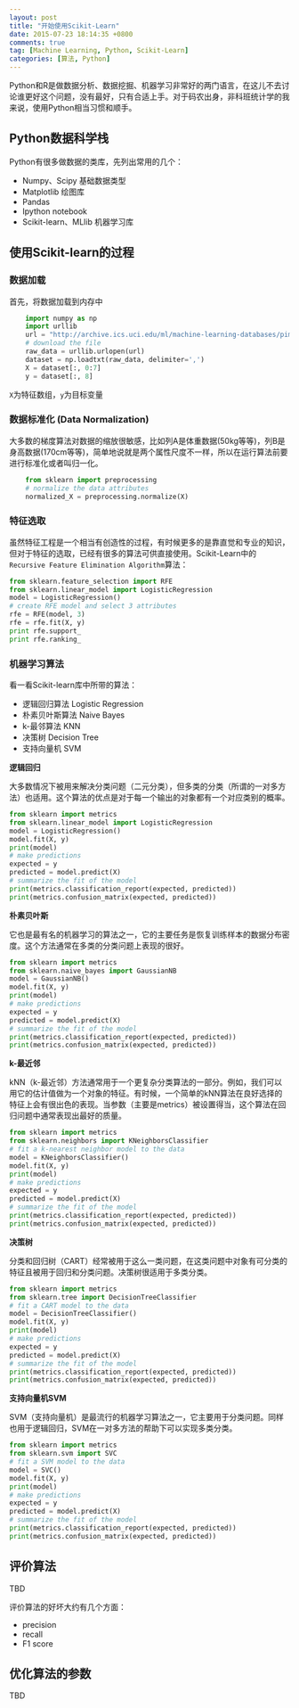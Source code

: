 ```yaml
---
layout: post
title: "开始使用Scikit-Learn"
date: 2015-07-23 18:14:35 +0800
comments: true
tag: [Machine Learning, Python, Scikit-Learn]
categories: [算法, Python]
---
```



Python和R是做数据分析、数据挖掘、机器学习非常好的两门语言，在这儿不去讨论谁更好这个问题，没有最好，只有合适上手。对于码农出身，非科班统计学的我来说，使用Python相当习惯和顺手。

## Python数据科学栈

Python有很多做数据的类库，先列出常用的几个：

- Numpy、Scipy 基础数据类型
- Matplotlib 绘图库
- Pandas
- Ipython notebook
- Scikit-learn、MLlib 机器学习库



<!--more-->



## 使用Scikit-learn的过程

### 数据加载

首先，将数据加载到内存中

```python
	import numpy as np
	import urllib
	url = "http://archive.ics.uci.edu/ml/machine-learning-databases/pima-indians-diabetes/pima-indians-diabetes.data"
	# download the file
	raw_data = urllib.urlopen(url)
	dataset = np.loadtxt(raw_data, delimiter=',')
	X = dataset[:, 0:7]
	y = dataset[:, 8]
```

`X`为特征数组，`y`为目标变量

### 数据标准化 (Data Normalization)

大多数的梯度算法对数据的缩放很敏感，比如列A是体重数据(50kg等等)，列B是身高数据(170cm等等)，简单地说就是两个属性尺度不一样，所以在运行算法前要进行标准化或者叫归一化。

```python
	from sklearn import preprocessing
	# normalize the data attributes
	normalized_X = preprocessing.normalize(X)
```

### 特征选取

虽然特征工程是一个相当有创造性的过程，有时候更多的是靠直觉和专业的知识，但对于特征的选取，已经有很多的算法可供直接使用。Scikit-Learn中的`Recursive Feature Elimination Algorithm`算法：

```python
from sklearn.feature_selection import RFE
from sklearn.linear_model import LogisticRegression
model = LogisticRegression()
# create RFE model and select 3 attributes
rfe = RFE(model, 3)
rfe = rfe.fit(X, y)
print rfe.support_
print rfe.ranking_
```

### 机器学习算法

看一看Scikit-learn库中所带的算法：

- 逻辑回归算法 Logistic Regression
- 朴素贝叶斯算法 Naive Bayes
- k-最邻算法 KNN
- 决策树 Decision Tree
- 支持向量机 SVM

**逻辑回归**

大多数情况下被用来解决分类问题（二元分类），但多类的分类（所谓的一对多方法）也适用。这个算法的优点是对于每一个输出的对象都有一个对应类别的概率。

```python
from sklearn import metrics
from sklearn.linear_model import LogisticRegression
model = LogisticRegression()
model.fit(X, y)
print(model)
# make predictions
expected = y
predicted = model.predict(X)
# summarize the fit of the model
print(metrics.classification_report(expected, predicted))
print(metrics.confusion_matrix(expected, predicted))
```

**朴素贝叶斯**

它也是最有名的机器学习的算法之一，它的主要任务是恢复训练样本的数据分布密度。这个方法通常在多类的分类问题上表现的很好。

```python
from sklearn import metrics
from sklearn.naive_bayes import GaussianNB
model = GaussianNB()
model.fit(X, y)
print(model)
# make predictions
expected = y
predicted = model.predict(X)
# summarize the fit of the model
print(metrics.classification_report(expected, predicted))
print(metrics.confusion_matrix(expected, predicted))
```

**k-最近邻**

kNN（k-最近邻）方法通常用于一个更复杂分类算法的一部分。例如，我们可以用它的估计值做为一个对象的特征。有时候，一个简单的kNN算法在良好选择的特征上会有很出色的表现。当参数（主要是metrics）被设置得当，这个算法在回归问题中通常表现出最好的质量。

```python
from sklearn import metrics
from sklearn.neighbors import KNeighborsClassifier
# fit a k-nearest neighbor model to the data
model = KNeighborsClassifier()
model.fit(X, y)
print(model)
# make predictions
expected = y
predicted = model.predict(X)
# summarize the fit of the model
print(metrics.classification_report(expected, predicted))
print(metrics.confusion_matrix(expected, predicted))
```

**决策树**

分类和回归树（CART）经常被用于这么一类问题，在这类问题中对象有可分类的特征且被用于回归和分类问题。决策树很适用于多类分类。

```python
from sklearn import metrics
from sklearn.tree import DecisionTreeClassifier
# fit a CART model to the data
model = DecisionTreeClassifier()
model.fit(X, y)
print(model)
# make predictions
expected = y
predicted = model.predict(X)
# summarize the fit of the model
print(metrics.classification_report(expected, predicted))
print(metrics.confusion_matrix(expected, predicted))
```

**支持向量机SVM**

SVM（支持向量机）是最流行的机器学习算法之一，它主要用于分类问题。同样也用于逻辑回归，SVM在一对多方法的帮助下可以实现多类分类。

```python
from sklearn import metrics
from sklearn.svm import SVC
# fit a SVM model to the data
model = SVC()
model.fit(X, y)
print(model)
# make predictions
expected = y
predicted = model.predict(X)
# summarize the fit of the model
print(metrics.classification_report(expected, predicted))
print(metrics.confusion_matrix(expected, predicted))
```

## 评价算法

TBD

评价算法的好坏大约有几个方面：

- precision
- recall
- F1 score

## 优化算法的参数

TBD

